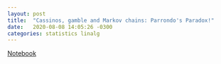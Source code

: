 ```yaml
---
layout: post
title:  "Cassinos, gamble and Markov chains: Parrondo's Paradox!"
date:   2020-08-08 14:05:26 -0300
categories: statistics linalg
---
```


[Notebook](/assets/posts/2020/08/parrondo/code/parrondo.ipynb)